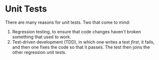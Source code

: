 # Unit Tests

There are many reasons for unit tests.
Two that come to mind:

1. Regression testing, to ensure that code changes haven't broken something that used to work.
2. Test-driven development (TDD), in which one writes a test _first_, it fails, and then one fixes the code so that it passes. The test then joins the other regression unit tests.

